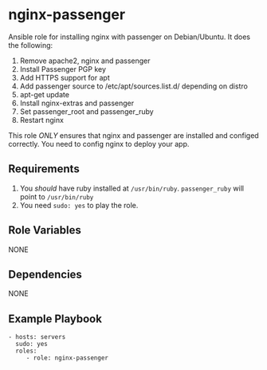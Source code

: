 nginx-passenger
=========

Ansible role for installing nginx with passenger on Debian/Ubuntu. It does the following:

1. Remove apache2, nginx and passenger
2. Install Passenger PGP key
3. Add HTTPS support for apt
4. Add passenger source to /etc/apt/sources.list.d/ depending on distro
5. apt-get update
6. Install nginx-extras and passenger
7. Set passenger_root and passenger_ruby
8. Restart nginx

This role *ONLY* ensures that nginx and passenger are installed and configed correctly. You need to config nginx to deploy your app. 

Requirements
------------

1. You *should* have ruby installed at `/usr/bin/ruby`. `passenger_ruby` will point to `/usr/bin/ruby`
2. You need `sudo: yes` to play the role.

Role Variables
--------------

NONE

Dependencies
------------

NONE

Example Playbook
----------------

```
- hosts: servers
  sudo: yes
  roles:
     - role: nginx-passenger 
```
